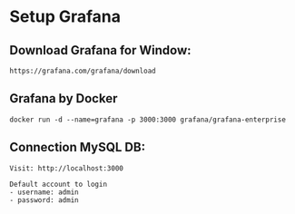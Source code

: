 # Setup Grafana
## Download Grafana for Window:
```https://grafana.com/grafana/download```
## Grafana by Docker

```docker run -d --name=grafana -p 3000:3000 grafana/grafana-enterprise```

## Connection MySQL DB:
```
Visit: http://localhost:3000
```
```
Default account to login
- username: admin
- password: admin
```


